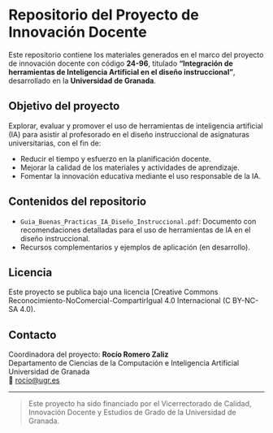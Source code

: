 # Repositorio del Proyecto de Innovación Docente

Este repositorio contiene los materiales generados en el marco del proyecto de innovación docente con código **24-96**, titulado **“Integración de herramientas de Inteligencia Artificial en el diseño instruccional”**, desarrollado en la **Universidad de Granada**.

## Objetivo del proyecto
Explorar, evaluar y promover el uso de herramientas de inteligencia artificial (IA) para asistir al profesorado en el diseño instruccional de asignaturas universitarias, con el fin de:

- Reducir el tiempo y esfuerzo en la planificación docente.
- Mejorar la calidad de los materiales y actividades de aprendizaje.
- Fomentar la innovación educativa mediante el uso responsable de la IA.

## Contenidos del repositorio

- `Guia_Buenas_Practicas_IA_Diseño_Instruccional.pdf`: Documento con recomendaciones detalladas para el uso de herramientas de IA en el diseño instruccional.
- Recursos complementarios y ejemplos de aplicación (en desarrollo).

## Licencia

Este proyecto se publica bajo una licencia [Creative Commons Reconocimiento-NoComercial-CompartirIgual 4.0 Internacional (C BY-NC-SA 4.0).

## Contacto

Coordinadora del proyecto: **Rocío Romero Zaliz**  
Departamento de Ciencias de la Computación e Inteligencia Artificial  
Universidad de Granada  
📧 rocio@ugr.es

---

> Este proyecto ha sido financiado por el Vicerrectorado de Calidad, Innovación Docente y Estudios de Grado de la Universidad de Granada.
